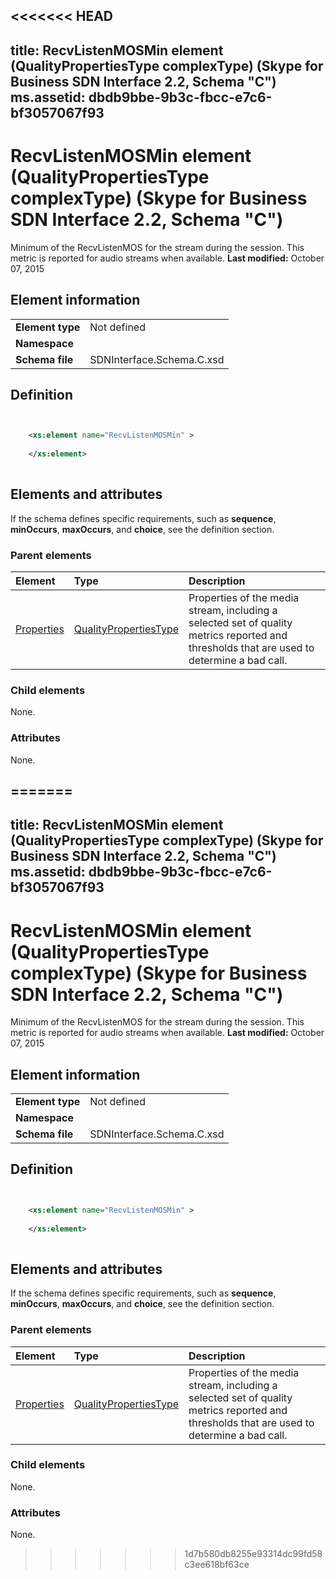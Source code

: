 <<<<<<< HEAD
---
title: RecvListenMOSMin element (QualityPropertiesType complexType) (Skype for Business SDN Interface 2.2, Schema "C")
ms.assetid: dbdb9bbe-9b3c-fbcc-e7c6-bf3057067f93
---


# RecvListenMOSMin element (QualityPropertiesType complexType) (Skype for Business SDN Interface 2.2, Schema "C")
Minimum of the RecvListenMOS for the stream during the session. This metric is reported for audio streams when available. 
 **Last modified:** October 07, 2015
  
    
    


## Element information


|||
|:-----|:-----|
|**Element type**|Not defined |
|**Namespace**||
|**Schema file**|SDNInterface.Schema.C.xsd |
   

## Definition


```XML


    <xs:element name="RecvListenMOSMin" >
    
    </xs:element>
  
```


## Elements and attributes

If the schema defines specific requirements, such as **sequence**, **minOccurs**, **maxOccurs**, and **choice**, see the definition section. 
  
    
    

### Parent elements



|**Element**|**Type**|**Description**|
|:-----|:-----|:-----|
| [Properties](properties-element-qualitytype-complextype.md)| [QualityPropertiesType](qualitypropertiestype-complextype-1.md)|Properties of the media stream, including a selected set of quality metrics reported and thresholds that are used to determine a bad call. |
   

### Child elements

None. 
  
    
    

### Attributes

None. 
  
    
    

=======
---
title: RecvListenMOSMin element (QualityPropertiesType complexType) (Skype for Business SDN Interface 2.2, Schema "C")
ms.assetid: dbdb9bbe-9b3c-fbcc-e7c6-bf3057067f93
---


# RecvListenMOSMin element (QualityPropertiesType complexType) (Skype for Business SDN Interface 2.2, Schema "C")
Minimum of the RecvListenMOS for the stream during the session. This metric is reported for audio streams when available. 
 **Last modified:** October 07, 2015
  
    
    


## Element information


|||
|:-----|:-----|
|**Element type**|Not defined |
|**Namespace**||
|**Schema file**|SDNInterface.Schema.C.xsd |
   

## Definition


```XML


    <xs:element name="RecvListenMOSMin" >
    
    </xs:element>
  
```


## Elements and attributes

If the schema defines specific requirements, such as **sequence**, **minOccurs**, **maxOccurs**, and **choice**, see the definition section. 
  
    
    

### Parent elements



|**Element**|**Type**|**Description**|
|:-----|:-----|:-----|
| [Properties](properties-element-qualitytype-complextype.md)| [QualityPropertiesType](qualitypropertiestype-complextype-1.md)|Properties of the media stream, including a selected set of quality metrics reported and thresholds that are used to determine a bad call. |
   

### Child elements

None. 
  
    
    

### Attributes

None. 
  
    
    

>>>>>>> 1d7b580db8255e93314dc99fd58c3ee618bf63ce
